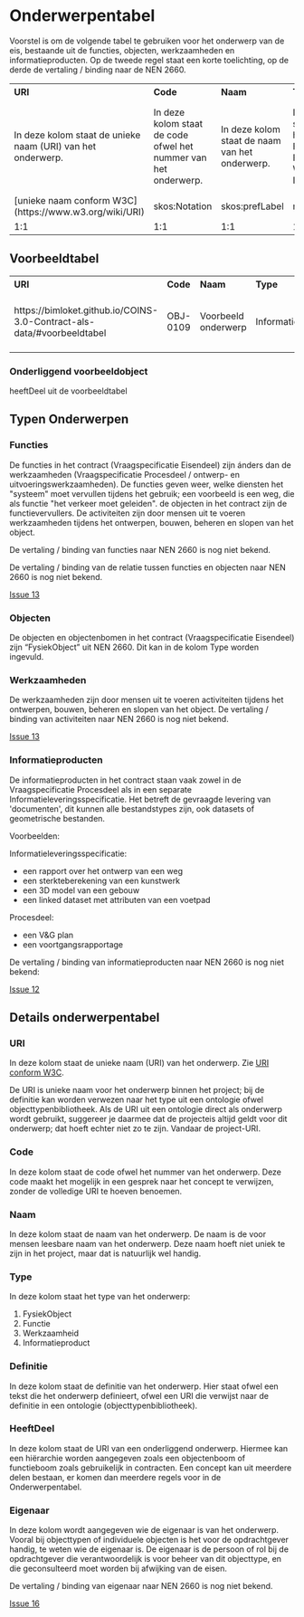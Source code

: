 # Onderwerpentabel


Voorstel is om de volgende tabel te gebruiken voor het onderwerp van de eis, bestaande uit de functies, objecten, werkzaamheden en informatieproducten. Op de tweede regel staat een korte toelichting, op de derde de vertaling / binding naar de NEN 2660.


<table class="wikitable" style="text-align:left; valign:top">
<tr>
<th> URI
</th>
<th> Code
</th>
<th> Naam
</th>
<th> Type
</th>
<th> Definitie
</th>
<th> heeftDeel
</th>
<th> Eigenaar
</th></tr>
<tr>
<td> In deze kolom staat de unieke naam (URI) van het onderwerp. </td>
<td> In deze kolom staat de code ofwel het nummer van het onderwerp. </td>
<td> In deze kolom staat de naam van het onderwerp. </td>
<td> In deze kolom staat het type van het onderwerp: FysiekObject, Functie, Werkzaamheid of Informatieproduct. </td>
<td> In deze kolom staat de definitie van het onderwerp. </td>
<td> In deze kolom staat de URI van een onderliggend onderwerp. </td>
<td> In deze kolom wordt aangegeven wie de eigenaar is van het onderwerp. </td>
</tr>
<tr>
<td> <href>[unieke naam conform W3C](https://www.w3.org/wiki/URI)</href> </td>
<td> skos:Notation </td>
<td> skos:prefLabel </td>
<td> rdfs:Class </td>
<td> skos:definition </td>
<td> nen2660:heeftDeel </td>
<td> ONBEKEND </td>
</tr>
<tr>
<td> 1:1 </td>
<td> 1:1 </td>
<td> 1:1 </td>
<td> 1:1 </td>
<td> 1:1 </td>
<td> 0:n </td>
<td> 0:n </td>
</tr>
</table>


## Voorbeeldtabel 

<table class="wikitable" style="text-align:left; valign:top">
<tr>
<th> URI
</th>
<th> Code
</th>
<th> Naam
</th>
<th> Type
</th>
<th> Definitie
</th>
<th> heeftDeel
</th>
<th> Eigenaar
</th></tr>
<tr>
<td> https://bimloket.github.io/COINS-3.0-Contract-als-data/#voorbeeldtabel </td>
<td> OBJ-0109 </td>
<td> Voorbeeld onderwerp </td>
<td> InformationObject </td>
<td> Onderwerp van een eis als voorbeeld in de documentatie </td>
<td> https://bimloket.github.io/COINS-3.0-Contract-als-data/#onderligeendvoorbeeldobject </td>
<td> BIM loket </td></tr>
</table>

### Onderliggend voorbeeldobject
heeftDeel uit de voorbeeldtabel


## Typen Onderwerpen

### Functies

De functies in het contract (Vraagspecificatie Eisendeel) zijn ánders dan de werkzaamheden (Vraagspecificatie Procesdeel / ontwerp- en uitvoeringswerkzaamheden).
De functies geven weer, welke diensten het "systeem" moet vervullen tijdens het gebruik; een voorbeeld is een weg, die als functie "het verkeer moet geleiden".
de objecten in het contract zijn de functievervullers. De activiteiten zijn door mensen uit te voeren werkzaamheden tijdens het ontwerpen, bouwen, beheren en slopen van het object.

De vertaling / binding van functies naar NEN 2660 is nog niet bekend. 

De vertaling / binding van de relatie tussen functies en objecten naar NEN 2660 is nog niet bekend.

[Issue 13](https://github.com/bimloket/COINS-3.0-Contract-als-data/issues/13)

### Objecten

De objecten en objectenbomen in het contract (Vraagspecificatie Eisendeel) zijn “FysiekObject” uit NEN 2660. Dit kan in de kolom Type worden ingevuld.


### Werkzaamheden
De werkzaamheden zijn door mensen uit te voeren activiteiten tijdens het ontwerpen, bouwen, beheren en slopen van het object. 
De vertaling / binding van activiteiten naar NEN 2660 is nog niet bekend. 

[Issue 13](https://github.com/bimloket/COINS-3.0-Contract-als-data/issues/13)

### Informatieproducten
De informatieproducten in het contract staan vaak zowel in de Vraagspecificatie Procesdeel als in een separate Informatieleveringsspecificatie. Het betreft de gevraagde levering van 'documenten', dit kunnen alle bestandstypes zijn, ook datasets of geometrische bestanden.

Voorbeelden:

Informatieleveringsspecificatie:

* een rapport over het ontwerp van een weg
* een sterkteberekening van een kunstwerk
* een 3D model van een gebouw
* een linked dataset met attributen van een voetpad

Procesdeel:
* een V&G plan
* een voortgangsrapportage

De vertaling / binding van informatieproducten naar NEN 2660 is nog niet bekend:

[Issue 12](https://github.com/bimloket/COINS-3.0-Contract-als-data/issues/12)

## Details onderwerpentabel

### URI 
In deze kolom staat de unieke naam (URI) van het onderwerp. Zie [URI conform W3C](https://www.w3.org/wiki/URI). 

De URI is unieke naam voor het onderwerp binnen het project; bij de definitie kan worden verwezen naar het type uit een ontologie ofwel objecttypenbibliotheek. 
Als de URI uit een ontologie direct als onderwerp wordt gebruikt, suggereer je daarmee dat de projecteis altijd geldt voor dit onderwerp; dat hoeft echter niet zo te zijn. Vandaar de project-URI.


### Code
In deze kolom staat de code ofwel het nummer van het onderwerp.
Deze code maakt het mogelijk in een gesprek naar het concept te verwijzen, zonder de volledige URI te hoeven benoemen. 


### Naam
In deze kolom staat de naam van het onderwerp.
De naam is de voor mensen leesbare naam van het onderwerp. Deze naam hoeft niet uniek te zijn in het project, maar dat is natuurlijk wel handig.


### Type
In deze kolom staat het type van het onderwerp:
1. FysiekObject  
2. Functie  
3. Werkzaamheid   
4. Informatieproduct



### Definitie
In deze kolom staat de definitie van het onderwerp. Hier staat ofwel een tekst die het onderwerp definieert, ofwel een URI die verwijst naar de definitie in een ontologie (objecttypenbibliotheek).



### HeeftDeel
In deze kolom staat de URI van een onderliggend onderwerp.
Hiermee kan een hiërarchie worden aangegeven zoals een objectenboom of functieboom zoals gebruikelijk in contracten. Een concept kan uit meerdere delen bestaan, er komen dan meerdere regels voor in de Onderwerpentabel. 



### Eigenaar
In deze kolom wordt aangegeven wie de eigenaar is van het onderwerp.
Vooral bij objecttypen of individuele objecten is het voor de opdrachtgever handig, te weten wie de eigenaar is. De eigenaar is de persoon of rol bij de opdrachtgever die verantwoordelijk is voor beheer van dit objecttype, en die geconsulteerd moet worden bij afwijking van de eisen.


De vertaling / binding van eigenaar naar NEN 2660 is nog niet bekend. 

[Issue 16](https://github.com/bimloket/COINS-3.0-Contract-als-data/issues/16)



